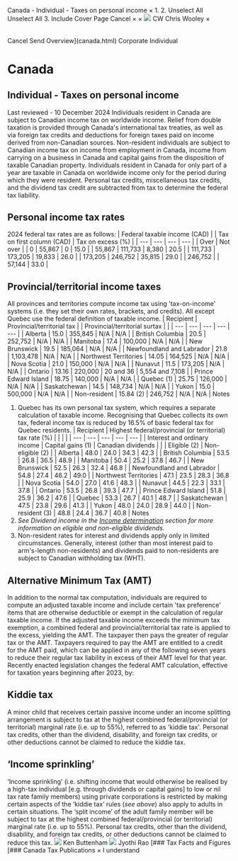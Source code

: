 Canada - Individual - Taxes on personal income
×
1.
2.
Unselect All
Unselect All
3.
Include Cover Page
Cancel
×
×
![](-/media/world-wide-tax-summaries/attachments/global---chris-wooley.ashx%3Frev=ac5e5f3223b34096b1afc2a6009c7320&revision=ac5e5f32-23b3-4096-b1af-c2a6009c7320&hash=859B7ADC84DC2CBEC9760E9E6EE7DE6D0A8BFCDF)
CW
Chris Wooley
×
######
Cancel
Send
Overview](canada.html)
Corporate
Individual
# Canada
## Individual - Taxes on personal income
Last reviewed - 10 December 2024
Individuals resident in Canada are subject to Canadian income tax on worldwide income. Relief from double taxation is provided through Canada's international tax treaties, as well as via foreign tax credits and deductions for foreign taxes paid on income derived from non-Canadian sources.
Non-resident individuals are subject to Canadian income tax on income from employment in Canada, income from carrying on a business in Canada and capital gains from the disposition of taxable Canadian property.
Individuals resident in Canada for only part of a year are taxable in Canada on worldwide income only for the period during which they were resident.
Personal tax credits, miscellaneous tax credits, and the dividend tax credit are subtracted from tax to determine the federal tax liability.
## Personal income tax rates
2024 federal tax rates are as follows:
| Federal taxable income (CAD) | | Tax on first column (CAD) | Tax on excess (%) |
| --- | --- | --- | --- |
| Over | Not over |
| 0 | 55,867 | 0 | 15.0 |
| 55,867 | 111,733 | 8,380 | 20.5 |
| 111,733 | 173,205 | 19,833 | 26.0 |
| 173,205 | 246,752 | 35,815 | 29.0 |
| 246,752 |  | 57,144 | 33.0 |
## Provincial/territorial income taxes
All provinces and territories compute income tax using 'tax-on-income' systems (i.e. they set their own rates, brackets, and credits). All except Quebec use the federal definition of taxable income.
| Recipient | Provincial/territorial tax | | Provincial/territorial surtax | |
| --- | --- | --- | --- | --- |
| Alberta | 15.0 | 355,845 | N/A | N/A |
| British Columbia | 20.5 | 252,752 | N/A | N/A |
| Manitoba | 17.4 | 100,000 | N/A | N/A |
| New Brunswick | 19.5 | 185,064 | N/A | N/A |
| Newfoundland and Labrador | 21.8 | 1,103,478 | N/A | N/A |
| Northwest Territories | 14.05 | 164,525 | N/A | N/A |
| Nova Scotia | 21.0 | 150,000 | N/A | N/A |
| Nunavut | 11.5 | 173,205 | N/A | N/A |
| Ontario | 13.16 | 220,000 | 20 and 36 | 5,554 and 7,108 |
| Prince Edward Island | 18.75 | 140,000 | N/A | N/A |
| Quebec (1) | 25.75 | 126,000 | N/A | N/A |
| Saskatchewan | 14.5 | 148,734 | N/A | N/A |
| Yukon | 15.0 | 500,000 | N/A | N/A |
| Non-resident | 15.84 (2) | 246,752 | N/A | N/A |
Notes
1. Quebec has its own personal tax system, which requires a separate calculation of taxable income. Recognising that Quebec collects its own tax, federal income tax is reduced by 16.5% of basic federal tax for Quebec residents.
| Recipient | Highest federal/provincial (or territorial) tax rate (%) | | | |
| --- | --- | --- | --- | --- |
| Interest and ordinary income | Capital gains (1) | Canadian dividends | |
| Eligible (2) | Non-eligible (2) |
| Alberta | 48.0 | 24.0 | 34.3 | 42.3 |
| British Columbia | 53.5 | 26.8 | 36.5 | 48.9 |
| Manitoba | 50.4 | 25.2 | 37.8 | 46.7 |
| New Brunswick | 52.5 | 26.3 | 32.4 | 46.8 |
| Newfoundland and Labrador | 54.8 | 27.4 | 46.2 | 49.0 |
| Northwest Territories | 47.1 | 23.5 | 28.3 | 36.8 |
| Nova Scotia | 54.0 | 27.0 | 41.6 | 48.3 |
| Nunavut | 44.5 | 22.3 | 33.1 | 37.8 |
| Ontario | 53.5 | 26.8 | 39.3 | 47.7 |
| Prince Edward Island | 51.8 | 25.9 | 36.2 | 47.6 |
| Quebec | 53.3 | 26.7 | 40.1 | 48.7 |
| Saskatchewan | 47.5 | 23.8 | 29.6 | 41.3 |
| Yukon | 48.0 | 24.0 | 28.9 | 44.0 |
| Non-resident (3) | 48.8 | 24.4 | 36.7 | 40.8 |
Notes
2. *See Dividend income in the [Income determination](canada/individual/income-determination.html) section for more information on eligible and non-eligible dividends*.
3. Non-resident rates for interest and dividends apply only in limited circumstances. Generally, interest (other than most interest paid to arm's-length non-residents) and dividends paid to non-residents are subject to Canadian withholding tax (WHT).
## Alternative Minimum Tax (AMT)
In addition to the normal tax computation, individuals are required to compute an adjusted taxable income and include certain 'tax preference' items that are otherwise deductible or exempt in the calculation of regular taxable income. If the adjusted taxable income exceeds the minimum tax exemption, a combined federal and provincial/territorial tax rate is applied to the excess, yielding the AMT. The taxpayer then pays the greater of regular tax or the AMT. Taxpayers required to pay the AMT are entitled to a credit for the AMT paid, which can be applied in any of the following seven years to reduce their regular tax liability in excess of their AMT level for that year.
Recently enacted legislation changes the federal AMT calculation, effective for taxation years beginning after 2023, by:
## Kiddie tax
A minor child that receives certain passive income under an income splitting arrangement is subject to tax at the highest combined federal/provincial (or territorial) marginal rate (i.e. up to 55%), referred to as 'kiddie tax'. Personal tax credits, other than the dividend, disability, and foreign tax credits, or other deductions cannot be claimed to reduce the kiddie tax.
## ‘Income sprinkling’
‘Income sprinkling’ (i.e. shifting income that would otherwise be realised by a high-tax individual [e.g. through dividends or capital gains] to low or nil tax rate family members) using private corporations is restricted by making certain aspects of the ‘kiddie tax’ rules (*see above*) also apply to adults in certain situations. The ‘split income’ of the adult family member will be subject to tax at the highest combined federal/provincial (or territorial) marginal rate (i.e. up to 55%). Personal tax credits, other than the dividend, disability, and foreign tax credits, or other deductions cannot be claimed to reduce this tax.
![](-/media/world-wide-tax-summaries/attachments/canada---ken_buttenham.ashx%3Frev=0002aa3cba7e4221a00d2a61283aaf24&revision=0002aa3c-ba7e-4221-a00d-2a61283aaf24&hash=8239380963A428C8503F2F3881EF047D7164F6BE)
Ken Buttenham
![](-/media/world-wide-tax-summaries/20220531154958187.ashx%3Frev=388622403273427baaeaede3e50bcfea&revision=38862240-3273-427b-aaea-ede3e50bcfea&hash=093C1A2DFB91D12ECBCBA35069C814B7A0655476)
Jyothi Rao
[### Tax Facts and Figures
[### Canada Tax Publications
×
I understand